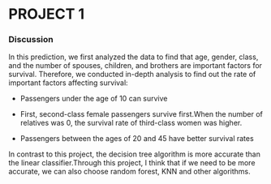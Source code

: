 # PROJECT 1


 ### Discussion

In this prediction, we first analyzed the data to find that age, gender, class, and the number of spouses, children, and brothers are important factors for survival. Therefore, we conducted in-depth analysis to find out the rate of important factors affecting survival:

* Passengers under the age of 10 can survive

* First, second-class female passengers survive first.When the number of relatives was 0, the survival rate of third-class women was higher.

* Passengers between the ages of 20 and 45 have better survival rates

In contrast to this project, the decision tree algorithm is more accurate than the linear classifier.Through this project, I think that if we need to be more accurate, we can also choose random forest, KNN and other algorithms.
